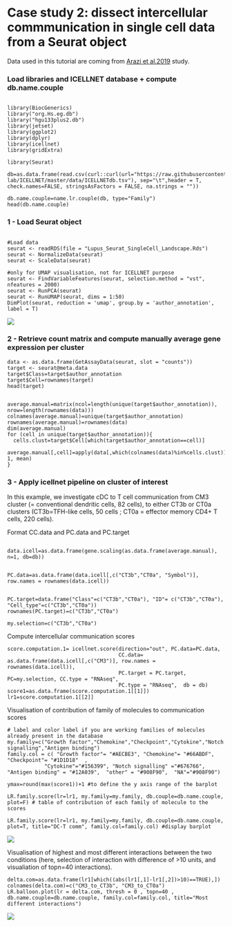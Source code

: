 
# Case study 2: dissect intercellular commmunication in single cell data from a Seurat object

Data used in this tutorial are coming from [Arazi et al.2019](https://pubmed.ncbi.nlm.nih.gov/31209404/) study. 

### Load libraries and ICELLNET database + compute db.name.couple
```{r,echo=T}

library(BiocGenerics)
library("org.Hs.eg.db")
library("hgu133plus2.db")
library(jetset)
library(ggplot2)
library(dplyr)
library(icellnet)
library(gridExtra)

library(Seurat)

db=as.data.frame(read.csv(curl::curl(url="https://raw.githubusercontent.com/soumelis-lab/ICELLNET/master/data/ICELLNETdb.tsv"), sep="\t",header = T, check.names=FALSE, stringsAsFactors = FALSE, na.strings = ""))
               
db.name.couple=name.lr.couple(db, type="Family")
head(db.name.couple)
```
### 1 - Load Seurat object

```{r, warning=F, echo=T}

#Load data
seurat <- readRDS(file = "Lupus_Seurat_SingleCell_Landscape.Rds")
seurat <- NormalizeData(seurat)
seurat <- ScaleData(seurat)

#only for UMAP visualisation, not for ICELLNET purpose
seurat <- FindVariableFeatures(seurat, selection.method = "vst", nfeatures = 2000)
seurat <- RunPCA(seurat)
seurat <- RunUMAP(seurat, dims = 1:50)
DimPlot(seurat, reduction = 'umap', group.by = 'author_annotation', label = T)
```
![](pictures/ICELLNET_scRNAseq_UMAP.png)

### 2 - Retrieve count matrix and compute manually average gene expression per cluster

```{r, warning=F, echo=T}
data <- as.data.frame(GetAssayData(seurat, slot = "counts"))
target <- seurat@meta.data
target$Class=target$author_annotation
target$Cell=rownames(target)
head(target)


average.manual=matrix(ncol=length(unique(target$author_annotation)), nrow=length(rownames(data)))
colnames(average.manual)=unique(target$author_annotation)
rownames(average.manual)=rownames(data)
dim(average.manual)
for (cell in unique(target$author_annotation)){
  cells.clust=target$Cell[which(target$author_annotation==cell)]
  average.manual[,cell]=apply(data[,which(colnames(data)%in%cells.clust)], 1, mean)
}
```


### 3 - Apply icellnet pipeline on cluster of interest

In this example, we investigate cDC to T cell communication from CM3 cluster (= conventional dendritic cells, 82 cells), to either CT3b or CT0a clusters (CT3b=TFH-like cells, 50 cells ; CT0a = effector memory CD4+ T cells, 220 cells). 

Format CC.data and PC.data and PC.target
```{r, warning=F, echo=T}

data.icell=as.data.frame(gene.scaling(as.data.frame(average.manual), n=1, db=db))


PC.data=as.data.frame(data.icell[,c("CT3b","CT0a", "Symbol")], row.names = rownames(data.icell))


PC.target=data.frame("Class"=c("CT3b","CT0a"), "ID"= c("CT3b","CT0a"), "Cell_type"=c("CT3b","CT0a"))
rownames(PC.target)=c("CT3b","CT0a")

my.selection=c("CT3b","CT0a")
```

Compute intercellular communication scores
```{r, warning=F, echo=T}
score.computation.1= icellnet.score(direction="out", PC.data=PC.data, 
                                    CC.data= as.data.frame(data.icell[,c("CM3")], row.names = rownames(data.icell)),  
                                    PC.target = PC.target, PC=my.selection, CC.type = "RNAseq", 
                                    PC.type = "RNAseq",  db = db)
score1=as.data.frame(score.computation.1[[1]])
lr1=score.computation.1[[2]]

```
Visualisation of contribution of family of molecules to communication scores

```{r, warning=F, echo=T}
# label and color label if you are working families of molecules already present in the database
my.family=c("Growth factor","Chemokine","Checkpoint","Cytokine","Notch signalling","Antigen binding")
family.col = c( "Growth factor"= "#AECBE3", "Chemokine"= "#66ABDF", "Checkpoint"= "#1D1D18"  ,
            "Cytokine"="#156399", "Notch signalling" ="#676766", "Antigen binding" = "#12A039",  "other" = "#908F90",  "NA"="#908F90")
            
ymax=round(max(score1))+1 #to define the y axis range of the barplot

LR.family.score(lr=lr1, my.family=my.family, db.couple=db.name.couple, plot=F) # table of contribution of each family of molecule to the scores

LR.family.score(lr=lr1, my.family=my.family, db.couple=db.name.couple, plot=T, title="DC-T comm", family.col=family.col) #display barplot
```
![](pictures/ICELLNET_scRNAseq_barplot.png)

Visualisation of highest and most different interactions between the two conditions (here, selection of interaction with difference of >10 units, and visualiation of topn=40 interactions).

```{r, warning=F, echo=T}
delta.com=as.data.frame(lr1[which((abs(lr1[,1]-lr1[,2])>10)==TRUE),])
colnames(delta.com)=c("CM3_to_CT3b", "CM3_to_CT0a")
LR.balloon.plot(lr = delta.com, thresh = 0 , topn=40 , db.name.couple=db.name.couple, family.col=family.col, title="Most different interactions")
```
![](pictures/ICELLNET_scRNAseq_balloon.png)
